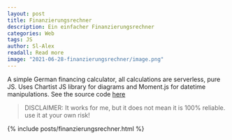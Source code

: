 ```yaml
---
layout: post
title: Finanzierungsrechner
description: Ein einfacher Finanzierungsrechner 
categories: Web
tags: JS
author: Sl-Alex
readall: Read more
image: "2021-06-28-finanzierungsrechner/image.png"
--- 
```

A simple German financing calculator, all calculations are serverless, pure JS.
Uses Chartist JS library for diagrams and Moment.js for datetime manipulations.
See the source code [here](https://github.com/Sl-Alex/sl-alex.github.io/tree/master/_includes/posts/finanzierungsrechner.html)

> DISCLAIMER: It works for me, but it does not mean it is 100% reliable. use it at your own risk!



{% include posts/finanzierungsrechner.html %}